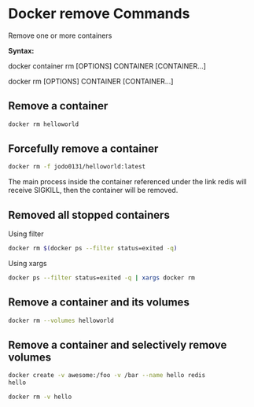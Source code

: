 # Docker remove Commands

Remove one or more containers 

**Syntax:**

docker container rm [OPTIONS] CONTAINER [CONTAINER...]

docker rm [OPTIONS] CONTAINER [CONTAINER...]


## Remove a container
```bash
docker rm helloworld
```
## Forcefully remove a container
```bash
docker rm -f jodo0131/helloworld:latest
```
The main process inside the container referenced under the link redis will receive SIGKILL, then the container will be removed.

## Removed all stopped containers
Using filter
```bash
docker rm $(docker ps --filter status=exited -q)
```
Using xargs
```bash
docker ps --filter status=exited -q | xargs docker rm
```

## Remove a container and its volumes
```bash
docker rm --volumes helloworld
```

## Remove a container and selectively remove volumes
```bash
docker create -v awesome:/foo -v /bar --name hello redis
hello

docker rm -v hello
```



